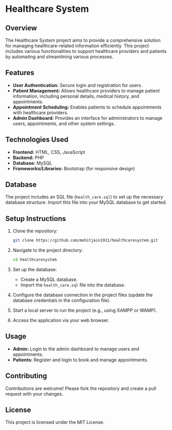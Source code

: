 # Healthcare System

## Overview

The Healthcare System project aims to provide a comprehensive solution for managing healthcare-related information efficiently. This project includes various functionalities to support healthcare providers and patients by automating and streamlining various processes.

## Features

- **User Authentication:** Secure login and registration for users.
- **Patient Management:** Allows healthcare providers to manage patient information, including personal details, medical history, and appointments.
- **Appointment Scheduling:** Enables patients to schedule appointments with healthcare providers.
- **Admin Dashboard:** Provides an interface for administrators to manage users, appointments, and other system settings.

## Technologies Used

- **Frontend:** HTML, CSS, JavaScript
- **Backend:** PHP
- **Database:** MySQL
- **Frameworks/Libraries:** Bootstrap (for responsive design)

## Database

The project includes an SQL file (`health_care.sql`) to set up the necessary database structure. Import this file into your MySQL database to get started.

## Setup Instructions

1. Clone the repository:
    ```bash
    git clone https://github.com/mohitjain1911/healthcaresystem.git
    ```
2. Navigate to the project directory:
    ```bash
    cd healthcaresystem
    ```
3. Set up the database:
    - Create a MySQL database.
    - Import the `health_care.sql` file into the database.

4. Configure the database connection in the project files (update the database credentials in the configuration file).

5. Start a local server to run the project (e.g., using XAMPP or WAMP).

6. Access the application via your web browser.

## Usage

- **Admin:** Login to the admin dashboard to manage users and appointments.
- **Patients:** Register and login to book and manage appointments.

## Contributing

Contributions are welcome! Please fork the repository and create a pull request with your changes.

## License

This project is licensed under the MIT License.
